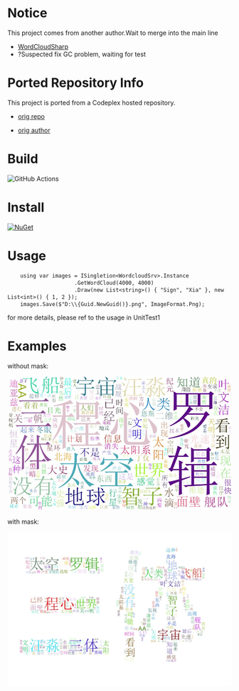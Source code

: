 # Notice
This project comes from another author.Wait to merge into the main line

* [WordCloudSharp](https://github.com/AmmRage/WordCloudSharp)
* ?Suspected fix GC problem, waiting for test

# Ported Repository Info

This project is ported from a Codeplex hosted repository.

* [orig repo](http://wordcloud.codeplex.com/)

* [orig author](http://www.codeplex.com/site/users/view/briancullen)

# Build

![GitHub Actions]()

# Install

[![NuGet](https://img.shields.io/nuget/v/WordCloudSharp.svg)]()

# Usage

```
    using var images = ISingletion<WordcloudSrv>.Instance
                     .GetWordCloud(4000, 4000)
                     .Draw(new List<string>() { "Sign", "Xia" }, new List<int>() { 1, 2 });
    images.Save($"D:\\{Guid.NewGuid()}.png", ImageFormat.Png);
```

for more details, please ref to the usage in UnitTest1

# Examples

without mask: 

![alt text][without]

[without]: https://github.com/AmmRage/WordCloudSharp/blob/master/images/exmaple.jpg "without mask"

with mask: 

![alt text][with]

[with]: https://github.com/AmmRage/WordCloudSharp/blob/master/images/example_with_mask.jpg "with mask"
